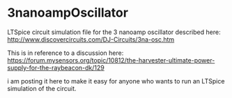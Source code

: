 # 3nanoampOscillator
LTSpice circuit simulation file for the 3 nanoamp oscillator described here: 
http://www.discovercircuits.com/DJ-Circuits/3na-osc.htm

This is in reference to a discussion here:  
https://forum.mysensors.org/topic/10812/the-harvester-ultimate-power-supply-for-the-raybeacon-dk/129

i am posting it here to make it easy for anyone who wants to run an LTSpice simulation of the circuit.
